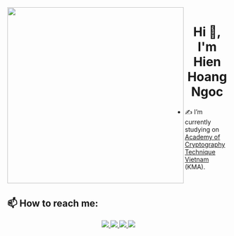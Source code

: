 <img align="left" width="400" src="https://github.githubassets.com/images/modules/profile/profile-first-repo.svg">
<h1 align="center">Hi 👋, I'm Hien Hoang Ngoc</h1>

- ✍ I’m currently studying on [Academy of Cryptography Technique Vietnam](https://actvn.edu.vn/) (KMA).

<br />

## 📫 How to reach me:

<p align="center">
    <a href="https://www.linkedin.com/in/ho%C3%A0ng-ng%E1%BB%8Dc-hi%E1%BB%83n-961a2624a?lipi=urn%3Ali%3Apage%3Ad_flagship3_profile_view_base_contact_details%3BprEiNzdJT%2FeQOYrfWOJJuQ%3D%3D"
        target="_blank">
        <img src="https://img.icons8.com/fluent/48/000000/linkedin.png" />
    </a>
    <a href="https://www.facebook.com/hien.hhn/" alt="Facebook">
        <img src="https://img.icons8.com/fluent/48/000000/facebook-new.png" target="_blank" />
    </a>
    <a href="https://github.com/HieenHN" alt="Github">
        <img src="https://img.icons8.com/fluent/48/000000/github.png" />
    </a>
    <a href="mailto:hienhoangngoc20@gmail.com" alt="Email">
        <img src="https://img.icons8.com/fluent/48/000000/mailing.png" />
    </a>
</p>

<!-- ## Skills:
<p align="center">
  <img src="https://img.icons8.com/color/48/000000/microsoft-sql-server.png"/>
  <img src="https://img.icons8.com/color/48/000000/mysql-logo.png"/>
  <img src="https://img.icons8.com/color/48/000000/git.png"/>
  <img src="https://img.icons8.com/color/48/000000/github-2.png"/>
  <img src="https://img.icons8.com/color/48/000000/visual-studio-code-2019.png"/>
  <img src="https://img.icons8.com/color/48/000000/visual-studio-2019.png"/>
  <img src="https://img.icons8.com/dusk/48/000000/anaconda.png"/>
  <img src="https://img.icons8.com/fluent/48/000000/spyder-ide.png"/>
  <img src="https://img.icons8.com/color/48/000000/trello.png"/>
</p>
 -->
